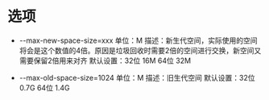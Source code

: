 # 选项

* --max-new-space-size=xxx 单位：M
描述：新生代空间，实际使用的空间将会是这个数值的4倍。原因是垃圾回收时需要2倍的空间进行交换，新空间又需要保留2倍用来对齐
默认设置：32位 16M 64位 32M

* --max-old-space-size=1024 单位：M
描述：旧生代空间
默认设置：32位 0.7G 64位 1.4G